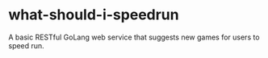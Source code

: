 what-should-i-speedrun
======================

A basic RESTful GoLang web service that suggests new games for users to speed run.
